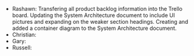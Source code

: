 * Rashawn: Transfering all product backlog information into the Trello board. Updating the System Architecture document to include UI pictures and expanding on the weaker section headings. Creating and added a container diagram to the System Architecture document.
* Christian:
* Gary:
* Russell:
